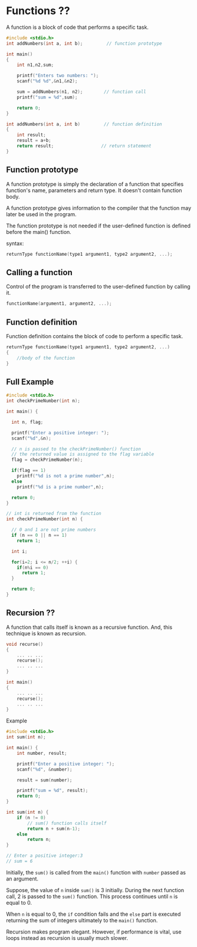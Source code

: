 # Functions ??

A function is a block of code that performs a specific task.

```c
#include <stdio.h>
int addNumbers(int a, int b);         // function prototype

int main()
{
    int n1,n2,sum;

    printf("Enters two numbers: ");
    scanf("%d %d",&n1,&n2);

    sum = addNumbers(n1, n2);        // function call
    printf("sum = %d",sum);

    return 0;
}

int addNumbers(int a, int b)         // function definition   
{
    int result;
    result = a+b;
    return result;                  // return statement
}
```

## Function prototype

A function prototype is simply the declaration of a function that specifies function's name, parameters and return type. It doesn't contain function body.

A function prototype gives information to the compiler that the function may later be used in the program.

The function prototype is not needed if the user-defined function is defined before the main() function.

syntax:

```c
returnType functionName(type1 argument1, type2 argument2, ...);
```

## Calling a function

Control of the program is transferred to the user-defined function by calling it.

```c
functionName(argument1, argument2, ...);
```

## Function definition

Function definition contains the block of code to perform a specific task.

```c
returnType functionName(type1 argument1, type2 argument2, ...)
{
    //body of the function
}
```

## Full Example

```c
#include <stdio.h>
int checkPrimeNumber(int n);

int main() {

  int n, flag;

  printf("Enter a positive integer: ");
  scanf("%d",&n);

  // n is passed to the checkPrimeNumber() function
  // the returned value is assigned to the flag variable
  flag = checkPrimeNumber(n);

  if(flag == 1)
    printf("%d is not a prime number",n);
  else
    printf("%d is a prime number",n);

  return 0;
}

// int is returned from the function
int checkPrimeNumber(int n) {

  // 0 and 1 are not prime numbers    
  if (n == 0 || n == 1)
    return 1;

  int i;

  for(i=2; i <= n/2; ++i) {
    if(n%i == 0)
      return 1;
  }

  return 0;
}
```

## Recursion ??

A function that calls itself is known as a recursive function. And, this technique is known as recursion.

```c
void recurse()
{
    ... .. ...
    recurse();
    ... .. ...
}

int main()
{
    ... .. ...
    recurse();
    ... .. ...
}
```

Example

```c
#include <stdio.h>
int sum(int n);

int main() {
    int number, result;

    printf("Enter a positive integer: ");
    scanf("%d", &number);

    result = sum(number);

    printf("sum = %d", result);
    return 0;
}

int sum(int n) {
    if (n != 0)
        // sum() function calls itself
        return n + sum(n-1); 
    else
        return n;
}

// Enter a positive integer:3
// sum = 6

```

Initially, the `sum()` is called from the `main()` function with `number` passed as an argument.

Suppose, the value of `n` inside `sum()` is 3 initially. During the next function call, 2 is passed to the `sum()` function. This process continues until `n` is equal to 0.

When `n` is equal to 0, the `if` condition fails and the `else` part is executed returning the sum of integers ultimately to the `main()` function.

Recursion makes program elegant. However, if performance is vital, use loops instead as recursion is usually much slower.
